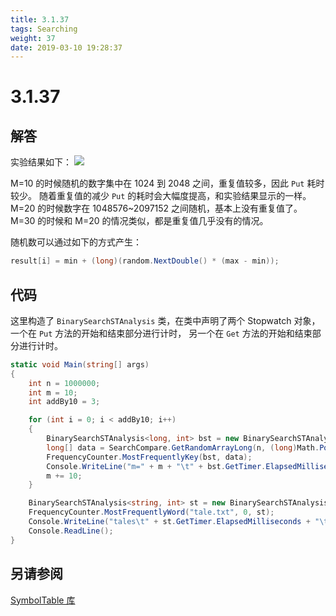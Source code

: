 ```yaml
---
title: 3.1.37
tags: Searching
weight: 37
date: 2019-03-10 19:28:37
---
```


# 3.1.37


## 解答

实验结果如下：
![](/resources/3.1.37/1.png)

M=10 的时候随机的数字集中在 1024 到 2048 之间，重复值较多，因此 `Put` 耗时较少。
随着重复值的减少 `Put` 的耗时会大幅度提高，和实验结果显示的一样。
M=20 的时候数字在 1048576~2097152 之间随机，基本上没有重复值了。
M=30 的时候和 M=20 的情况类似，都是重复值几乎没有的情况。

随机数可以通过如下的方式产生：

```csharp
result[i] = min + (long)(random.NextDouble() * (max - min));
```

## 代码

这里构造了 `BinarySearchSTAnalysis` 类，在类中声明了两个 Stopwatch 对象，
一个在 `Put` 方法的开始和结束部分进行计时，
另一个在 `Get` 方法的开始和结束部分进行计时。

```csharp
static void Main(string[] args)
{
    int n = 1000000;
    int m = 10;
    int addBy10 = 3;

    for (int i = 0; i < addBy10; i++)
    {
        BinarySearchSTAnalysis<long, int> bst = new BinarySearchSTAnalysis<long, int>(n);
        long[] data = SearchCompare.GetRandomArrayLong(n, (long)Math.Pow(2, m), (long)Math.Pow(2, m + 1));
        FrequencyCounter.MostFrequentlyKey(bst, data);
        Console.WriteLine("m=" + m + "\t" + bst.GetTimer.ElapsedMilliseconds + "\t" + bst.PutTimer.ElapsedMilliseconds + "\t" + bst.PutTimer.ElapsedMilliseconds / (double)bst.GetTimer.ElapsedMilliseconds);
        m += 10;
    }

    BinarySearchSTAnalysis<string, int> st = new BinarySearchSTAnalysis<string, int>();
    FrequencyCounter.MostFrequentlyWord("tale.txt", 0, st);
    Console.WriteLine("tales\t" + st.GetTimer.ElapsedMilliseconds + "\t" + st.PutTimer.ElapsedMilliseconds + "\t" + st.PutTimer.ElapsedMilliseconds / (double)st.GetTimer.ElapsedMilliseconds);
    Console.ReadLine();
}
```

## 另请参阅

[SymbolTable 库](https://github.com/ikesnowy/Algorithms-4th-Edition-in-Csharp/tree/master/3%20Searching/3.1/SymbolTable)
